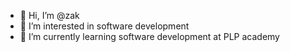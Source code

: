 - 👋 Hi, I’m @zak
- 👀 I’m interested in software development 
- 🌱 I’m currently learning software development at PLP academy 

<!---
Aryazak/Aryazak is a ✨ special ✨ repository because its `README.md` (this file) appears on your GitHub profile.
You can click the Preview link to take a look at your changes.
--->
